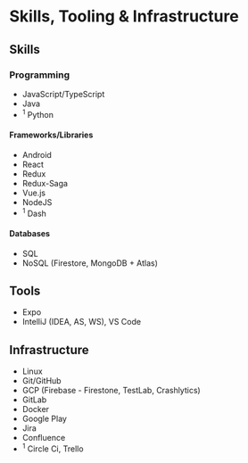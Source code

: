 # Skills, Tooling & Infrastructure
## Skills
### Programming
- JavaScript/TypeScript
- Java
-  <sup>1</sup> Python
#### Frameworks/Libraries
- Android
- React
- Redux
- Redux-Saga
- Vue.js
- NodeJS
- <sup>1</sup> Dash
#### Databases
- SQL
- NoSQL (Firestore, MongoDB + Atlas)
## Tools
- Expo
- IntelliJ (IDEA, AS, WS), VS Code
## Infrastructure
- Linux
- Git/GitHub
- GCP (Firebase - Firestone, TestLab, Crashlytics)
- GitLab
- Docker
- Google Play
- Jira
- Confluence
- <sup>1</sup> Circle Ci, Trello

